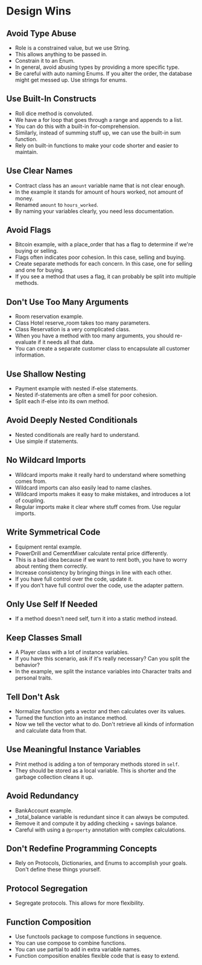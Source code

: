 # Design Wins

## Avoid Type Abuse

* Role is a constrained value, but we use String.
* This allows anything to be passed in.
* Constrain it to an Enum.
* In general, avoid abusing types by providing a more specific type.
* Be careful with auto naming Enums. If you alter the order, the database might get messed up. Use strings for enums.

## Use Built-In Constructs

* Roll dice method is convoluted.
* We have a for loop that goes through a range and appends to a list.
* You can do this with a built-in for-comprehension.
* Similarly, instead of summing stuff up, we can use the built-in sum function.
* Rely on built-in functions to make your code shorter and easier to maintain.

## Use Clear Names

* Contract class has an `amount` variable name that is not clear enough.
* In the example it stands for amount of hours worked, not amount of money.
* Renamed `amount` to `hours_worked`.
* By naming your variables clearly, you need less documentation.

## Avoid Flags

* Bitcoin example, with a place_order that has a flag to determine if we're buying or selling.
* Flags often indicates poor cohesion. In this case, selling and buying.
* Create separate methods for each concern. In this case, one for selling and one for buying.
* If you see a method that uses a flag, it can probably be split into multiple methods.

## Don't Use Too Many Arguments

* Room reservation example.
* Class Hotel reserve_room takes too many parameters.
* Class Reservation is a very complicated class.
* When you have a method with too many arguments, you should re-evaluate if it needs all that data.
* You can create a separate customer class to encapsulate all customer information.

## Use Shallow Nesting

* Payment example with nested if-else statements.
* Nested if-statements are often a smell for poor cohesion.
* Split each if-else into its own method.

## Avoid Deeply Nested Conditionals

* Nested conditionals are really hard to understand.
* Use simple if statements.

## No Wildcard Imports

* Wildcard imports make it really hard to understand where something comes from.
* Wildcard imports can also easily lead to name clashes.
* Wildcard imports makes it easy to make mistakes, and introduces a lot of coupling.
* Regular imports make it clear where stuff comes from. Use regular imports.

## Write Symmetrical Code

* Equipment rental example.
* PowerDrill and CementMixer calculate rental price differently.
* This is a bad idea because if we want to rent both, you have to worry about renting them correctly.
* Increase consistency by bringing things in line with each other.
* If you have full control over the code, update it.
* If you don't have full control over the code, use the adapter pattern.

## Only Use Self If Needed

* If a method doesn't need self, turn it into a static method instead.

## Keep Classes Small

* A Player class with a lot of instance variables.
* If you have this scenario, ask if it's really necessary? Can you split the behavior?
* In the example, we split the instance variables into Character traits and personal traits.

## Tell Don't Ask

* Normalize function gets a vector and then calculates over its values.
* Turned the function into an instance method.
* Now we tell the vector what to do. Don't retrieve all kinds of information and calculate data from that.

## Use Meaningful Instance Variables

* Print method is adding a ton of temporary methods stored in `self`. 
* They should be stored as a local variable. This is shorter and the garbage collection cleans it up.

## Avoid Redundancy

* BankAccount example.
* _total_balance variable is redundant since it can always be computed.
* Remove it and compute it by adding checking + savings balance.
* Careful with using a `@property` annotation with complex calculations.

## Don't Redefine Programming Concepts

* Rely on Protocols, Dictionaries, and Enums to accomplish your goals. Don't define these things yourself.

## Protocol Segregation

* Segregate protocols. This allows for more flexibility.

## Function Composition

* Use functools package to compose functions in sequence.
* You can use compose to combine functions.
* You can use partial to add in extra variable names.
* Function composition enables flexible code that is easy to extend.
